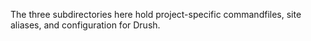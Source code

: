 The three subdirectories here hold project-specific commandfiles, 
site aliases, and configuration for Drush.
